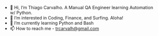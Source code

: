 - 👋 Hi, I’m Thiago Carvalho. A Manual QA Engineer learning Automation w/ Python.
- 👀 I’m interested in Coding, Finance, and Surfing. Aloha!
- 🌱 I’m currently learning Python and Bash
- 📫 How to reach me - trcarvalh@gmail.com

<!---
trcarvalh/trcarvalh is a ✨ special ✨ repository because its `README.md` (this file) appears on your GitHub profile.
You can click the Preview link to take a look at your changes.
--->
